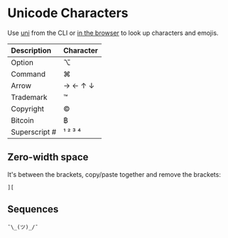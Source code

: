 # Unicode Characters

Use [uni][1] from the CLI or [in the browser][2] to look up characters and
emojis.

| Description   | Character |
| :------------ | :-------- |
| Option        | ⌥         |
| Command       | ⌘         |
| Arrow         | → ← ↑ ↓   |
| Trademark     | ™        |
| Copyright     | ©        |
| Bitcoin       | ฿         |
| Superscript # | ¹ ² ³ ⁴   |

## Zero-width space

It's between the brackets, copy/paste together and remove the brackets:

```
]​[
```

## Sequences

```
¯\_(ツ)_/¯
```

[1]: https://github.com/arp242/uni
[2]: https://arp242.github.io/uni-wasm/
